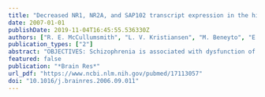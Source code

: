 ```yaml
---
title: "Decreased NR1, NR2A, and SAP102 transcript expression in the hippocampus in bipolar disorder"
date: 2007-01-01
publishDate: 2019-11-04T16:45:55.536330Z
authors: ["R. E. McCullumsmith", "L. V. Kristiansen", "M. Beneyto", "E. Scarr", "B. Dean", "J. H. Meador-Woodruff"]
publication_types: ["2"]
abstract: "OBJECTIVES: Schizophrenia is associated with dysfunction of glutamatergic neurotransmission, and several studies have suggested glutamatergic abnormalities in bipolar disorder. Recent data suggest involvement of the NMDA receptor signaling complex, which includes NMDA receptor subunits as well as associated intracellular interacting proteins critical for NMDA receptor assembly, trafficking, and activation; the most well-characterized being PSD93, PSD95, SAP102, and NF-L. Previously, studies from our laboratories have described changes in glutamate receptor subunit transcript and binding site expression in schizophrenia and changes in NMDA receptor binding site expression in bipolar disorder in postmortem brain tissue. In the present work, we focus on the expression of these molecules in hippocampus in schizophrenia and bipolar affective disorder I. METHODS: We performed in situ hybridization to assess hippocampal expression of the transcripts encoding NMDA receptor subunits NR1, 2A, 2B, 2C and 2D, and the transcripts for the NMDA receptor associated PSD proteins PSD95, PSD93, NF-L, and SAP102 in subjects with schizophrenia, bipolar affective disorder I, and a comparison group. We also measured [(3)H]CGP39653 and [(3)H]MK-801 binding site expression in the hippocampus in schizophrenia. RESULTS: There was a significant decrease in the expression of transcripts for NR1 and NR2A subunits and SAP102 in bipolar disorder. We did not detect any changes in these transcripts or in binding site expression in the hippocampus in schizophrenia. CONCLUSIONS: We propose that the NMDA receptor signaling complex, including the intracellular machinery that is coupled to the NMDA receptor subunits, is abnormal in the hippocampus in bipolar disorder. These data suggest that bipolar disorder might be associated with abnormalities of glutamate-linked intracellular signaling and trafficking processes."
featured: false
publication: "*Brain Res*"
url_pdf: "https://www.ncbi.nlm.nih.gov/pubmed/17113057"
doi: "10.1016/j.brainres.2006.09.011"
---
```


